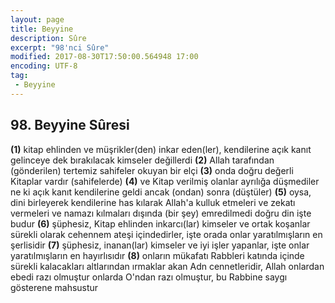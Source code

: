 ```yaml
---
layout: page
title: Beyyine
description: Sûre
excerpt: "98'nci Sûre"
modified: 2017-08-30T17:50:00.564948 17:00
encoding: UTF-8
tag: 
 - Beyyine
---
```


## 98. Beyyine Sûresi

**(1)** kitap ehlinden ve müşrikler(den) inkar eden(ler), kendilerine açık kanıt gelinceye dek bırakılacak kimseler değillerdi
**(2)** Allah tarafından (gönderilen) tertemiz sahifeler okuyan bir elçi
**(3)** onda doğru değerli Kitaplar vardır (sahifelerde)
**(4)** ve Kitap verilmiş olanlar ayrılığa düşmediler ne ki açık kanıt kendilerine geldi ancak (ondan) sonra (düştüler)
**(5)** oysa, dini birleyerek kendilerine has kılarak Allah'a kulluk etmeleri ve zekatı vermeleri ve namazı kılmaları dışında (bir şey) emredilmedi doğru din işte budur
**(6)** şüphesiz, Kitap ehlinden inkarcı(lar) kimseler ve ortak koşanlar sürekli olarak cehennem ateşi içindedirler, işte orada onlar yaratılmışların en şerlisidir
**(7)** şüphesiz, inanan(lar) kimseler ve iyi işler yapanlar, işte onlar yaratılmışların en hayırlısıdır
**(8)** onların mükafatı Rabbleri katında içinde sürekli kalacakları altlarından ırmaklar akan Adn cennetleridir, Allah onlardan ebedi razı olmuştur onlarda O'ndan razı olmuştur, bu Rabbine saygı gösterene mahsustur
